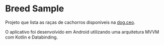 # Breed Sample

Projeto que lista as raças de cachorros disponíveis na [dog.ceo](https://dog.ceo/dog-api/). 

O aplicativo foi desenvolvido em Android utilizando uma arquitetura MVVM com Kotlin e Databinding.

